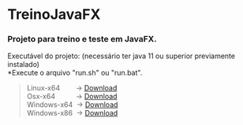 # TreinoJavaFX
### Projeto para treino e teste em JavaFX.

Executável do projeto: (necessário ter java 11 ou superior previamente instalado)<br/>
\*Execute o arquivo \"run.sh\" ou \"run.bat\".<br/>
> Linux-x64	&emsp;&emsp;-> [Download](https://github.com/fabioalves95472/TreinoJavaFX/archive/refs/tags/v2.0-linux-x64.zip)<br/>
> Osx-x64&emsp;&emsp;&emsp;-> [Download](https://github.com/fabioalves95472/TreinoJavaFX/archive/refs/tags/v2.0-macos-x64.zip)<br/>
> Windows-x64 &nbsp;-> [Download](https://github.com/fabioalves95472/TreinoJavaFX/archive/refs/tags/v2.0-windows-x64.zip)<br/>
> Windows-x86 &nbsp;-> [Download](https://github.com/fabioalves95472/TreinoJavaFX/archive/refs/tags/v2.0-windows-x86.zip)


<!-- <img src="imgs_git/dClasses.png"> -->
